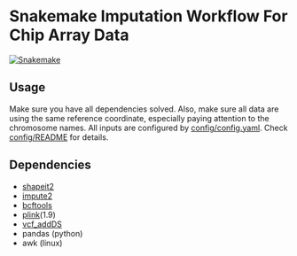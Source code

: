 # Snakemake Imputation Workflow For Chip Array Data

[![Snakemake](https://img.shields.io/badge/snakemake-≥6.3.0-brightgreen.svg)](https://snakemake.github.io)


## Usage

Make sure you have all dependencies solved. Also, make sure all data are using the same reference coordinate, especially paying attention to the chromosome names. All inputs are configured by [config/config.yaml](config/config.yaml). Check [config/README](config/README.md) for details.

## Dependencies

- [shapeit2](https://mathgen.stats.ox.ac.uk/genetics_software/shapeit/shapeit.html)
- [impute2](https://mathgen.stats.ox.ac.uk/impute/impute_v2.html)
- [bcftools](http://www.htslib.org/download/)
- [plink](https://www.cog-genomics.org/plink/1.9/)(1.9)
- [vcf_addDS](https://github.com/Zilong-Li/vcfpp/blob/main/tools/vcf_addDS.cpp)
- pandas (python)
- awk (linux)

